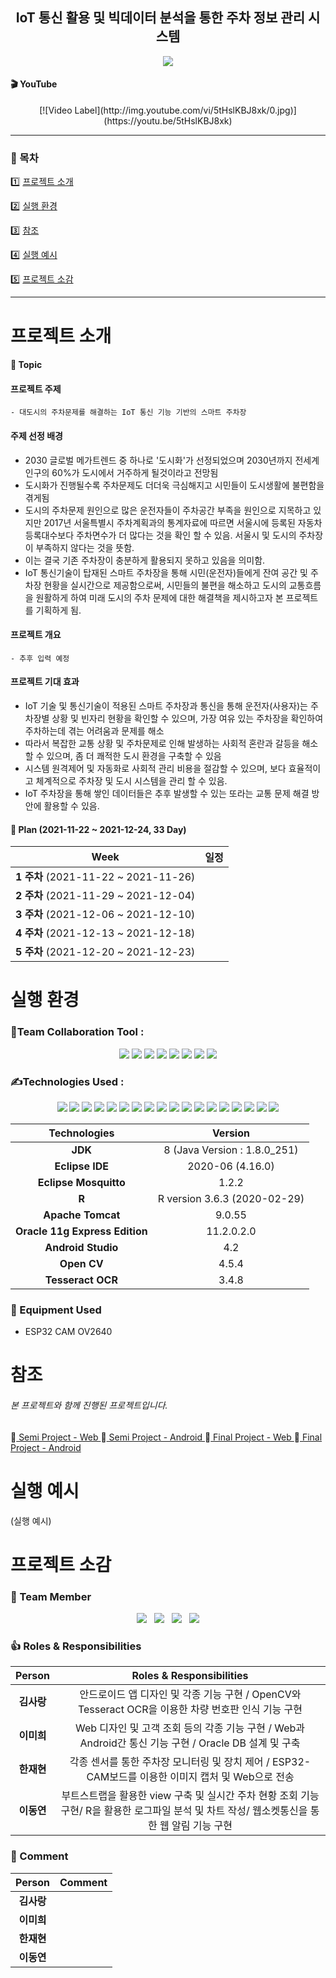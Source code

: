 <div align=center><h2>IoT 통신 활용 및 빅데이터 분석을 통한 주차 정보 관리 시스템</h2></div>
<div align=center><a href="https://github.com/4rangKim/FinalProject"><img src="https://hits.seeyoufarm.com/api/count/incr/badge.svg?url=https%3A%2F%2Fgithub.com%2F4rangKim%2FFinalProject&count_bg=%23434343&title_bg=%23F7C873&icon=&icon_color=%23FFFFFF&title=hits&edge_flat=false"/></a></div>

#### 🎬 **YouTube**
<div align=center>[![Video Label](http://img.youtube.com/vi/5tHslKBJ8xk/0.jpg)](https://youtu.be/5tHslKBJ8xk)</div>

---
### 📌 목차
1️⃣ [프로젝트 소개](#프로젝트-소개)

2️⃣ [실행 환경](#실행-환경)

3️⃣ [참조](#참조)

4️⃣ [실행 예시](#실행-예시)

5️⃣ [프로젝트 소감](#프로젝트-소감)

---
# 프로젝트 소개

#### 📍 **Topic**

#### 프로젝트 주제

	- 대도시의 주차문제를 해결하는 IoT 통신 기능 기반의 스마트 주차장

#### 주제 선정 배경

 - 2030 글로벌 메가트렌드 중 하나로 '도시화'가 선정되었으며 2030년까지 전세계 인구의 60%가 도시에서 거주하게 될것이라고 전망됨
 - 도시화가 진행될수록 주차문제도 더더욱 극심해지고 시민들이 도시생활에 불편함을 겪게됨
 - 도시의 주차문제 원인으로 많은 운전자들이 주차공간 부족을 원인으로 지목하고 있지만 2017년 서울특별시 주차계획과의 통계자료에 따르면 서울시에 등록된 자동차 등록대수보다 주차면수가 더 많다는 것을 확인 할 수 있음. 서울시 및 도시의 주차장이 부족하지 않다는 것을 뜻함.
 - 이는 결국 기존 주차장이 충분하게 활용되지 못하고 있음을 의미함.
 - IoT 통신기술이 탑재된 스마트 주차장을 통해 시민(운전자)들에게 잔여 공간 및 주차장 현황을 실시간으로 제공함으로써, 시민들의 불편을 해소하고 도시의 교통흐름을 원활하게 하여 미래 도시의 주차 문제에 대한 해결책을 제시하고자 본 프로젝트를 기획하게 됨.

#### 프로젝트 개요

	- 추후 입력 예정

#### 프로젝트 기대 효과

 - IoT 기술 및 통신기술이 적용된 스마트 주차장과 통신을 통해 운전자(사용자)는 주차장별 상황 및 빈자리 현황을 확인할 수 있으며, 가장 여유 있는 주차장을 확인하여 주차하는데 겪는 어려움과 문제를 해소
 - 따라서 복잡한 교통 상황 및 주차문제로 인해 발생하는 사회적 혼란과 갈등을 해소할 수 있으며, 좀 더 쾌적한 도시 환경을 구축할 수 있음
 - 시스템 원격제어 및 자동화로 사회적 관리 비용을 절감할 수 있으며, 보다 효율적이고 체계적으로 주차장 및 도시 시스템을 관리 할 수 있음.
 - IoT 주차장을 통해 쌓인 데이터들은 추후 발생할 수 있는 또라는 교통 문제 해결 방안에 활용할 수 있음.

#### 📆 **Plan (2021-11-22 ~ 2021-12-24, 33 Day)**

|               **Week**               | **일정** |
| :----------------------------------: | :------: |
| **1 주차** (2021-11-22 ~ 2021-11-26) |          |
| **2 주차** (2021-11-29 ~ 2021-12-04) |          |
| **3 주차** (2021-12-06 ~ 2021-12-10) |          |
| **4 주차** (2021-12-13 ~ 2021-12-18) |          |
| **5 주차** (2021-12-20 ~ 2021-12-23) |          |

# 실행 환경
### 🤝Team Collaboration Tool : 
<div align=center>
<img src="https://img.shields.io/badge/GitHub-181717?style=for-the-badge&logo=GitHub&logoColor=white">&nbsp;<img src="https://img.shields.io/badge/Zoom-2D8CFF?style=for-the-badge&logo=Zoom&logoColor=white">&nbsp;<img src="https://img.shields.io/badge/Miro-050038?style=for-the-badge&logo=Miro&logoColor=white">&nbsp;<img src="https://img.shields.io/badge/allo-ffffff?style=for-the-badge">&nbsp;<img src="https://img.shields.io/badge/Google Drive-4285F4?style=for-the-badge&logo=Google Drive&logoColor=white">&nbsp;<img src="https://img.shields.io/badge/Google Docs-4d8aed?style=for-the-badge">&nbsp;<img src="https://img.shields.io/badge/Google Sheets-34A853?style=for-the-badge&logo=Google Sheets&logoColor=white">&nbsp;<img src="https://img.shields.io/badge/Google Slides-edb413?style=for-the-badge">
</div>

### ✍Technologies Used : 

<div align=center>
<img src="https://img.shields.io/badge/java-007396?style=for-the-badge&logo=java&logoColor=white">&nbsp;<img src="https://img.shields.io/badge/JavaScript-F7DF1E?style=for-the-badge&logo=JavaScript&logoColor=white">&nbsp;<img src="https://img.shields.io/badge/Spring-6DB33F?style=for-the-badge&logo=Spring&logoColor=white">&nbsp;<img src="https://img.shields.io/badge/jQuery-0769AD?style=for-the-badge&logo=jQuery&logoColor=white">&nbsp;<img src="https://img.shields.io/badge/HTML5-E34F26?style=for-the-badge&logo=HTML5&logoColor=white">&nbsp;<img src="https://img.shields.io/badge/CSS3-1572B6?style=for-the-badge&logo=CSS3&logoColor=white">&nbsp;<img src="https://img.shields.io/badge/Bootstrap-7952B3?style=for-the-badge&logo=Bootstrap&logoColor=white">&nbsp;<img src="https://img.shields.io/badge/Eclipse IDE-2C2255?style=for-the-badge&logo=Eclipse IDE&logoColor=white">&nbsp;<img src="https://img.shields.io/badge/Eclipse Mosquitto-3C5280?style=for-the-badge&logo=EclipseMosquitto&logoColor=white">&nbsp;<img src="https://img.shields.io/badge/R-276DC3?style=for-the-badge&logo=R&logoColor=white">&nbsp;<img src="https://img.shields.io/badge/Apache Tomcat-F8DC75?style=for-the-badge&logo=ApacheTomcat&logoColor=black">&nbsp;<img src="https://img.shields.io/badge/Oracle-F80000?style=for-the-badge&logo=Oracle&logoColor=white">&nbsp;<img src="https://img.shields.io/badge/Android Studio-3DDC84?style=for-the-badge&logo=AndroidStudio&logoColor=white">&nbsp;<img src="https://img.shields.io/badge/Firebase-ffcb2b?style=for-the-badge&logo=Firebase&logoColor=white">&nbsp;<img src="https://img.shields.io/badge/Kakao Map-FFCD00?style=for-the-badge&logo=Kakao&logoColor=black">&nbsp;<img src="https://img.shields.io/badge/Arduino-00979D?style=for-the-badge&logo=Arduino&logoColor=white">&nbsp;<img src="https://img.shields.io/badge/OpenCV-5C3EE8?style=for-the-badge&logo=OpenCV&logoColor=white">&nbsp;<img src="https://img.shields.io/badge/tesseract-333399?style=for-the-badge&logo=tesseract&logoColor=white">
</div>

|          Technologies          |           Version            |
| :----------------------------: | :--------------------------: |
|            **JDK**             | 8 (Java Version : 1.8.0_251) |
|        **Eclipse IDE**         |       2020-06 (4.16.0)       |
|     **Eclipse Mosquitto**      |            1.2.2             |
|             **R**              | R version 3.6.3 (2020-02-29) |
|       **Apache Tomcat**        |            9.0.55            |
| **Oracle 11g Express Edition** |          11.2.0.2.0          |
|       **Android Studio**       |             4.2              |
|          **Open CV**           |            4.5.4             |
|       **Tesseract OCR**        |            3.4.8             |

### 🧰 Equipment Used
* ESP32 CAM OV2640

# 참조
###### 본 프로젝트와 함께 진행된 프로젝트입니다.
📕[ Semi Project - Web ](https://github.com/4rangKim/FinalProject-semi)
📗[ Semi Project - Android ]()
📘[ Final Project - Web ](https://github.com/4rangKim/FinalProject)
📙[ Final Project - Android](https://github.com/4rangKim/FinalProject-Android)

# 실행 예시
(실행 예시)

# 프로젝트 소감

### 🎈 Team Member 
<div align=center><a href="https://github.com/4rangKim"><img src="https://img.shields.io/badge/김사랑 -434343?style=for-the-badge&logo=GitHub&logoColor=white"/></a>&nbsp;&nbsp;&nbsp;<a href="https://github.com/MIHEE-LEE"><img src="https://img.shields.io/badge/이미희-434343?style=for-the-badge&logo=GitHub&logoColor=white"/></a>&nbsp;&nbsp;&nbsp;<a href="https://github.com/JaehyunHan0722"><img src="https://img.shields.io/badge/한재현-434343?style=for-the-badge&logo=GitHub&logoColor=white"/></a>&nbsp;&nbsp;&nbsp;<a href="https://github.com/le-espiritu"><img src="https://img.shields.io/badge/이동연-434343?style=for-the-badge&logo=GitHub&logoColor=white"/></a></div>

### 👍 Roles & Responsibilities
|   Person   |                   Roles & Responsibilities                   |
| :--------: | :----------------------------------------------------------: |
| **김사랑** | 안드로이드 앱 디자인 및 각종 기능 구현 / OpenCV와 Tesseract OCR을 이용한 차량 번호판 인식 기능 구현 |
| **이미희** | Web 디자인 및 고객 조회 등의 각종 기능 구현 / Web과 Android간 통신 기능 구현 / Oracle DB 설계 및 구축 |
| **한재현** | 각종 센서를 통한 주차장 모니터링 및 장치 제어 / ESP32-CAM보드를 이용한 이미지 캡처 및 Web으로 전송 |
| **이동연** | 부트스트랩을 활용한 view 구축 및 실시간 주차 현황 조회 기능 구현/ R을 활용한 로그파일 분석 및 차트 작성/ 웹소켓통신을 통한 웹 알림 기능 구현 |

### 💬 Comment
|   Person   | Comment |
| :--------: | ------- |
| **김사랑** |         |
| **이미희** |         |
| **한재현** |         |
| **이동연** |         |

